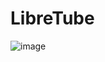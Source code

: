 # LibreTube
![image](https://user-images.githubusercontent.com/53198048/148738728-d1ee0614-6b30-4f65-bb0e-d5d89fa6b456.png)
